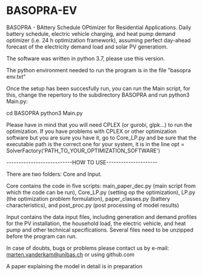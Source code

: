 # BASOPRA-EV
BASOPRA - BAttery Schedule OPtimizer for Residential Applications. Daily battery schedule, electric vehicle charging, and heat pump demand optimizer (i.e. 24 h optimization framework), assuming perfect day-ahead forecast of the electricity demand load and solar PV generatiom. 

The software was written in python 3.7, please use this version.

The python environment needed to run the program is in the file "basopra env.txt"

Once the setup has been succesfully run, you can run the Main script, for this, change the repertory to the subdirectory BASOPRA and run python3 Main.py:

cd BASOPRA
python3 Main.py

Please have in mind that you will need CPLEX (or gurobi, glpk...) to run the optimization. If you have problems with CPLEX or other optimization software but you are sure you have it, go to Core_LP.py and be sure that the executable path is the correct one for your system, it is in the line opt = SolverFactory('PATH_TO_YOUR_OPTIMIZATION_SOFTWARE')

---------------------------HOW TO USE---------------------

There are two folders: Core and Input.

Core contains the code in five scripts: main_paper_dec.py (main script from which the code can be run), Core_LP.py (setting op the optimization), LP.py (the optimization problem formulation), paper_classes.py (battery characteristics), and post_proc.py (post processing of model results)

Input contains the data input files, including generation and demand profiles for the PV installation, the household load, the electric vehicle, and heat pump and other technical specifications. Several files need to be unzipped before the program can run.

In case of doubts, bugs or problems please contact us by e-mail: marten.vanderkam@unibas.ch or using github.com

A paper explaining the model in detail is in preparation
